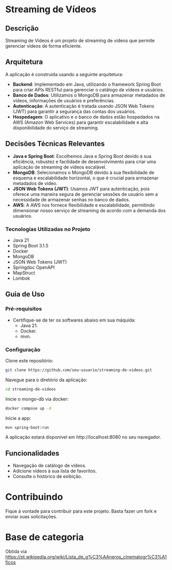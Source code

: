 # Streaming de Vídeos

## Descrição

Streaming de Vídeos é um projeto de streaming de vídeos que permite gerenciar vídeos de forma eficiente.

## Arquitetura

A aplicação é construída usando a seguinte arquitetura:

- **Backend**: Implementado em Java, utilizando o framework Spring Boot para criar APIs RESTful para gerenciar o catálogo de vídeos e usuários.
- **Banco de Dados**: Utilizamos o MongoDB para armazenar metadados de vídeos, informações de usuários e preferências.
- **Autenticação**: A autenticação é tratada usando JSON Web Tokens (JWT) para garantir a segurança das contas dos usuários.
- **Hospedagem**: O aplicativo e o banco de dados estão hospedados na AWS (Amazon Web Services) para garantir escalabilidade e alta disponibilidade do serviço de streaming.

## Decisões Técnicas Relevantes

- **Java e Spring Boot**: Escolhemos Java e Spring Boot devido à sua eficiência, robustez e facilidade de desenvolvimento para criar uma aplicação de streaming de vídeos escalável.
- **MongoDB**: Selecionamos o MongoDB devido à sua flexibilidade de esquema e escalabilidade horizontal, o que é crucial para armazenar metadados de vídeo.
- **JSON Web Tokens (JWT)**: Usamos JWT para autenticação, pois oferece uma maneira segura de gerenciar sessões de usuário sem a necessidade de armazenar senhas no banco de dados.
- **AWS**: A AWS nos fornece flexibilidade e escalabilidade, permitindo dimensionar nosso serviço de streaming de acordo com a demanda dos usuários.

### Tecnologias Utilizadas no Projeto

- Java 21
- Spring Boot 3.1.5
- Docker
- MongoDB
- JSON Web Tokens (JWT)
- Springdoc OpenAPI
- MapStruct
- Lombok

## Guia de Uso

### Pré-requisitos

- Certifique-se de ter os softwares abaixo em sua máquida:
    - Java 21.
    - Docker.
    - mvn.

### Configuração

Clone este repositório:

```bash
git clone https://github.com/seu-usuario/streaming-de-videos.git
```
Navegue para o diretório da aplicação:

````bash
cd streaming-de-videos
````
Inicie o mongo-db via docker:
````bash
docker compose up -d
````
Inicie a app:
````bash
mvn spring-boot:run
````
A aplicação estará disponível em http://localhost:8080 no seu navegador.

## Funcionalidades
* Navegação de catálogo de vídeos.
* Adicione vídeos à sua lista de favoritos.
* Consulte o histórico de exibição.

# Contribuindo
Fique à vontade para contribuir para este projeto. Basta fazer um fork e enviar suas solicitações.

# Base de categoria
Obtida via https://pt.wikipedia.org/wiki/Lista_de_g%C3%AAneros_cinematogr%C3%A1ficos